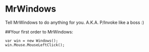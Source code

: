 MrWindows
=========
Tell MrWindows to do anything for you. A.K.A. P/Invoke like a boss :)

##Your first order to MrWindows:
```
var win = new Windows();
win.Mouse.MouseLeftClick();
```
